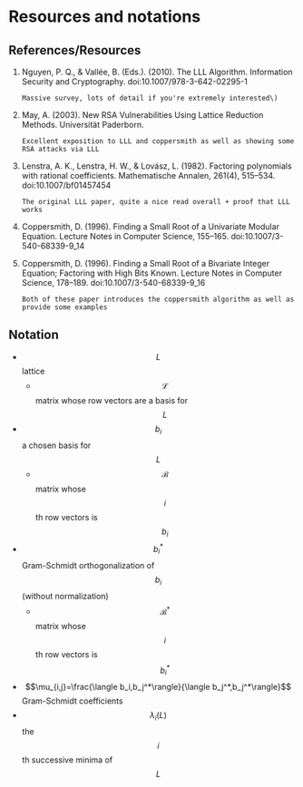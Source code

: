 # Resources and notations

## References/Resources

1. Nguyen, P. Q., & Vallée, B. \(Eds.\). \(2010\). The LLL Algorithm. Information Security and Cryptography. doi:10.1007/978-3-642-02295-1

       Massive survey, lots of detail if you're extremely interested\)

2. May, A. \(2003\). New RSA Vulnerabilities Using Lattice Reduction Methods. Universität Paderborn.

       Excellent exposition to LLL and coppersmith as well as showing some RSA attacks via LLL

3. Lenstra, A. K., Lenstra, H. W., & Lovász, L. \(1982\). Factoring polynomials with rational coefficients. Mathematische Annalen, 261\(4\), 515–534. doi:10.1007/bf01457454

       The original LLL paper, quite a nice read overall + proof that LLL works

4. Coppersmith, D. \(1996\). Finding a Small Root of a Univariate Modular Equation. Lecture Notes in Computer Science, 155–165. doi:10.1007/3-540-68339-9\_14
5. Coppersmith, D. \(1996\). Finding a Small Root of a Bivariate Integer Equation; Factoring with High Bits Known. Lecture Notes in Computer Science, 178–189. doi:10.1007/3-540-68339-9\_16 

       Both of these paper introduces the coppersmith algorithm as well as provide some examples

## Notation

* $$L$$ lattice
  * $$\mathcal L$$ matrix whose row vectors are a basis for $$L$$
* $$b_i$$ a chosen basis for $$L$$
  * $$\mathcal B$$ matrix whose $$i$$th row vectors is $$b_i$$
* $$b_i^*$$ Gram-Schmidt orthogonalization of $$b_i$$\(without normalization\)
  * $$\mathcal B^*$$matrix whose $$i$$th row vectors is $$b_i^*$$
* $$\mu_{i,j}=\frac{\langle b_i,b_j^*\rangle}{\langle b_j^*,b_j^*\rangle}$$ Gram-Schmidt coefficients
* $$\lambda_i(L)$$ the $$i$$th successive minima of $$L$$

